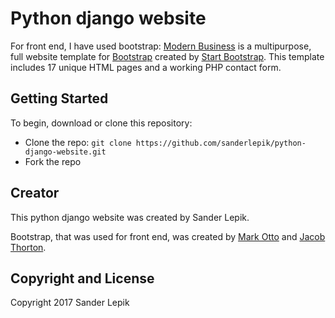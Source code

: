 # Python django website

For front end, I have used bootstrap:
[Modern Business](http://startbootstrap.com/template-overviews/modern-business/) is a multipurpose, full website template for [Bootstrap](http://getbootstrap.com/) created by [Start Bootstrap](http://startbootstrap.com/). This template includes 17 unique HTML pages and a working PHP contact form.

## Getting Started

To begin, download or clone this repository:
* Clone the repo: `git clone https://github.com/sanderlepik/python-django-website.git`
* Fork the repo

## Creator

This python django website was created by Sander Lepik.

Bootstrap, that was used for front end, was created by [Mark Otto](https://twitter.com/mdo) and [Jacob Thorton](https://twitter.com/fat).

## Copyright and License

Copyright 2017 Sander Lepik